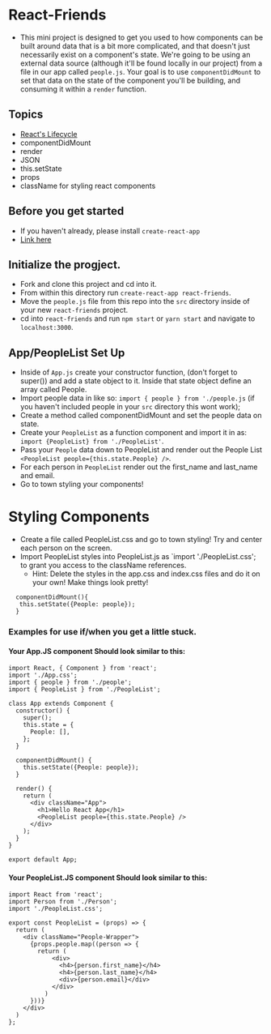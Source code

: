 # React-Friends

* This mini project is designed to get you used to how components can be built around data that is a bit more complicated, and that doesn't just necessarily exist on a component's state. We're going to be using an external data source (although it'll be found locally in our project) from a file in our app called `people.js`. Your goal is to use `componentDidMount` to set that data on the state of the component you'll be building, and consuming it within a `render` function.

## Topics

* [React's Lifecycle](https://tylermcginnis.com/an-introduction-to-life-cycle-events-in-react-js/)
* componentDidMount
* render
* JSON
* this.setState
* props
* className for styling react components

## Before you get started

* If you haven't already, please install `create-react-app`
* [Link here](https://github.com/facebookincubator/create-react-app#getting-started)

## Initialize the progject.

* Fork and clone this project and cd into it.
* From within this directory run `create-react-app react-friends`.
* Move the `people.js` file from this repo into the `src` directory inside of your new `react-friends` project.
* cd into `react-friends` and run `npm start` or `yarn start` and navigate to `localhost:3000`.

## App/PeopleList Set Up

* Inside of `App.js` create your constructor function, (don't forget to super()) and add a state object to it. Inside that state object define an array called People.
* Import people data in like so: `import { people } from './people.js` (if you haven't included people in your `src` directory this wont work);
* Create a method called componentDidMount and set the people data on state.
* Create your `PeopleList` as a function component and import it in as: `import {PeopleList} from './PeopleList'`.
* Pass your `People` data down to PeopleList and render out the People List `<PeopleList people={this.state.People} />`.
* For each person in `PeopleList` render out the first_name and last_name and email.
* Go to town styling your components!

# Styling Components

* Create a file called PeopleList.css and go to town styling! Try and center each person on the screen.
* Import PeopleList styles into PeopleList.js as `import './PeopleList.css'; to grant you access to the className references.
  * Hint: Delete the styles in the app.css and index.css files and do it on your own! Make things look pretty!

```
  componentDidMount(){
   this.setState({People: people});
  }
```

### Examples for use if/when you get a little stuck.

#### Your App.JS component Should look similar to this:

```
import React, { Component } from 'react';
import './App.css';
import { people } from './people';
import { PeopleList } from './PeopleList';

class App extends Component {
  constructor() {
    super();
    this.state = {
      People: [],
    };
  }

  componentDidMount() {
    this.setState({People: people});
  }

  render() {
    return (
      <div className="App">
        <h1>Hello React App</h1>
        <PeopleList people={this.state.People} />
      </div>
    );
  }
}

export default App;
```

#### Your PeopleList.JS component Should look similar to this:

```
import React from 'react';
import Person from './Person';
import './PeopleList.css';

export const PeopleList = (props) => {
  return (
    <div className="People-Wrapper">
      {props.people.map((person => {
        return (
            <div>
              <h4>{person.first_name}</h4>
              <h4>{person.last_name}</h4>
              <div>{person.email}</div>
            </div>
          )
      }))}
    </div>
  )
};
```
